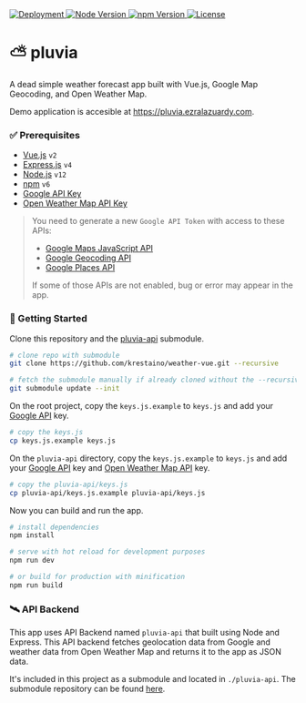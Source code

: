 <a href="https://pluvia.ezralazuardy.com">
  <img src="https://therealsujitk-vercel-badge.vercel.app/?app=2KTy9vCrCk" alt="Deployment">
</a>
<a href="https://nodejs.org/en/download">
    <img alt="Node Version" src="https://img.shields.io/badge/node-%3E%3D%2012-brightgreen">
</a>
<a href="https://nodejs.org/en/download">
    <img alt="npm Version" src="https://img.shields.io/badge/npm-%3E%3D%206-red">
</a>
<a href="https://github.com/ezralazuardy/pluvia/blob/master/LICENSE">
  <img src="https://img.shields.io/github/license/ezralazuardy/pluvia" alt="License">
</a>

# ⛅ pluvia

A dead simple weather forecast app built with Vue.js, Google Map Geocoding, and Open Weather Map.

Demo application is accesible at https://pluvia.ezralazuardy.com.

### ✅ Prerequisites

* [Vue.js](https://vuejs.org) `v2`
* [Express.js](https://expressjs.com) `v4`
* [Node.js](https://nodejs.org) `v12`
* [npm](https://nodejs.org) `v6`
* [Google API Key](https://developers.google.com/maps/documentation/javascript/get-api-key)
* [Open Weather Map API Key](https://home.openweathermap.org/api_keys)

> You need to generate a new `Google API Token` with access to these APIs:
> * [Google Maps JavaScript API](https://developers.google.com/maps/documentation/javascript/get-api-key)
> * [Google Geocoding API](https://developers.google.com/maps/documentation/geocoding/get-api-key)
> * [Google Places API](https://developers.google.com/places/web-service/autocomplete)
>
> If some of those APIs are not enabled, bug or error may appear in the app.

### 🚀 Getting Started

Clone this repository and the [pluvia-api](https://github.com/ezralazuardy/pluvia-api) submodule.

```bash
# clone repo with submodule
git clone https://github.com/krestaino/weather-vue.git --recursive

# fetch the submodule manually if already cloned without the --recursive flag
git submodule update --init
```

On the root project, copy the `keys.js.example` to `keys.js` and add your
[Google API](https://developers.google.com/maps/documentation/javascript/get-api-key) key.

```bash
# copy the keys.js
cp keys.js.example keys.js
```

On the `pluvia-api` directory, copy the `keys.js.example` to `keys.js` and add your
[Google API](https://developers.google.com/maps/documentation/javascript/get-api-key) key and
[Open Weather Map API](https://home.openweathermap.org/api_keys) key.

```bash
# copy the pluvia-api/keys.js
cp pluvia-api/keys.js.example pluvia-api/keys.js
```

Now you can build and run the app.

``` bash
# install dependencies
npm install

# serve with hot reload for development purposes
npm run dev

# or build for production with minification
npm run build
```

### 🛰️ API Backend

This app uses API Backend named `pluvia-api` that built using Node and Express. This API backend
fetches geolocation data from Google and weather data from Open Weather Map and returns it to
the app as JSON data.

It's included in this project as a submodule and located in `./pluvia-api`. The submodule repository
can be found [here](https://github.com/ezralazuardy/pluvia-api).
